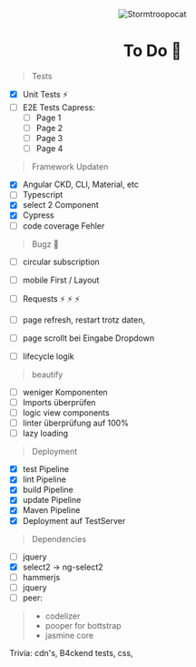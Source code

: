 <span style="text-align: center">

![Stormtroopocat](https://octodex.github.com/images/nyantocat.gif "The Nyan")

</span>
<h1 style="text-align: center" >To Do &#128058;</h1>

> Tests

- [x]   Unit Tests :zap:
- [ ]   E2E Tests Capress:
    - [ ]   Page 1
    - [ ]   Page 2
    - [ ]   Page 3
    - [ ]   Page 4

> Framework Updaten

- [x] Angular CKD, CLI, Material, etc
- [ ] Typescript
- [x] select 2 Component
- [x] Cypress
- [ ] code coverage Fehler

> Bugz :bug:

- [ ] circular subscription
- [ ] mobile First / Layout
- [ ] Requests :zap: :zap: :zap:
- [ ] page refresh, restart trotz daten, 
- [ ] page scrollt bei Eingabe Dropdown
- [ ] lifecycle logik


> beautify 

- [ ] weniger Komponenten
- [ ] Imports überprüfen
- [ ] logic view components
- [ ] linter überprüfung auf 100% 
- [ ] lazy loading

> Deployment
- [x] test Pipeline
- [x] lint Pipeline
- [x] build Pipeline
- [x] update Pipeline
- [x] Maven Pipeline
- [x] Deployment auf TestServer 
 
> Dependencies

- [ ] jquery
- [x] select2 -> ng-select2
- [ ] hammerjs
- [ ] jquery
- [ ] peer:
>  - codelizer
> - pooper for bottstrap
>  - jasmine core

Trivia: 
cdn's, B4ckend tests, css, 
